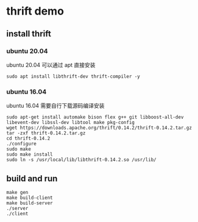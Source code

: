 # thrift demo
## install thrift
### ubuntu 20.04
ubuntu 20.04 可以通过 apt 直接安装

```
sudo apt install libthrift-dev thrift-compiler -y
```


### ubuntu 16.04
ubuntu 16.04 需要自行下载源码编译安装

```
sudo apt-get install automake bison flex g++ git libboost-all-dev libevent-dev libssl-dev libtool make pkg-config
wget https://downloads.apache.org/thrift/0.14.2/thrift-0.14.2.tar.gz
tar -zxf thrift-0.14.2.tar.gz
cd thrift-0.14.2
./configure
sudo make
sudo make install
sudo ln -s /usr/local/lib/libthrift-0.14.2.so /usr/lib/
```
## build and run
```
make gen
make build-client
make build-server
./server
./client

```

